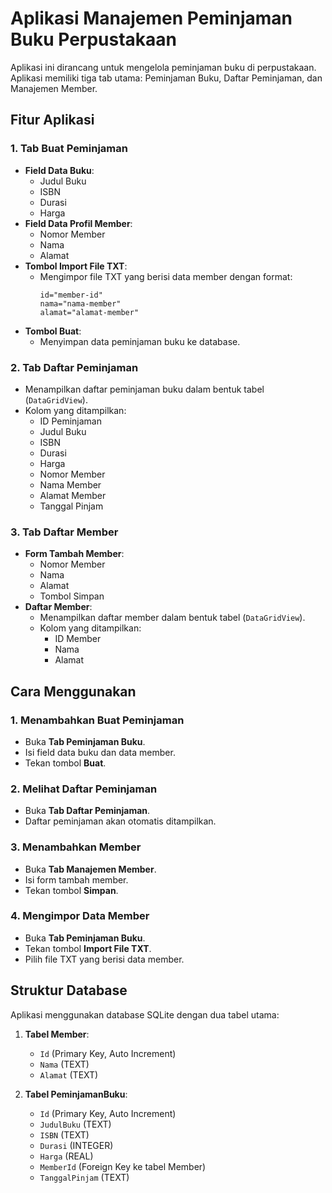 ﻿# Aplikasi Manajemen Peminjaman Buku Perpustakaan

Aplikasi ini dirancang untuk mengelola peminjaman buku di perpustakaan. Aplikasi memiliki tiga tab utama: Peminjaman Buku, Daftar Peminjaman, dan Manajemen Member.

## Fitur Aplikasi

### 1. Tab Buat Peminjaman
- **Field Data Buku**:
  - Judul Buku
  - ISBN
  - Durasi
  - Harga
- **Field Data Profil Member**:
  - Nomor Member
  - Nama
  - Alamat
- **Tombol Import File TXT**:
  - Mengimpor file TXT yang berisi data member dengan format: 
    ```
    id="member-id"
    nama="nama-member"
    alamat="alamat-member"
    ```
- **Tombol Buat**:
  - Menyimpan data peminjaman buku ke database.

### 2. Tab Daftar Peminjaman
- Menampilkan daftar peminjaman buku dalam bentuk tabel (`DataGridView`).
- Kolom yang ditampilkan:
  - ID Peminjaman
  - Judul Buku
  - ISBN
  - Durasi
  - Harga
  - Nomor Member
  - Nama Member
  - Alamat Member
  - Tanggal Pinjam

### 3. Tab Daftar Member
- **Form Tambah Member**:
  - Nomor Member
  - Nama
  - Alamat
  - Tombol Simpan
- **Daftar Member**:
  - Menampilkan daftar member dalam bentuk tabel (`DataGridView`).
  - Kolom yang ditampilkan:
    - ID Member
    - Nama
    - Alamat

## Cara Menggunakan

### 1. Menambahkan Buat Peminjaman
- Buka **Tab Peminjaman Buku**.
- Isi field data buku dan data member.
- Tekan tombol **Buat**.

### 2. Melihat Daftar Peminjaman
- Buka **Tab Daftar Peminjaman**.
- Daftar peminjaman akan otomatis ditampilkan.

### 3. Menambahkan Member
- Buka **Tab Manajemen Member**.
- Isi form tambah member.
- Tekan tombol **Simpan**.

### 4. Mengimpor Data Member
- Buka **Tab Peminjaman Buku**.
- Tekan tombol **Import File TXT**.
- Pilih file TXT yang berisi data member.

## Struktur Database

Aplikasi menggunakan database SQLite dengan dua tabel utama:

1. **Tabel Member**:
   - `Id` (Primary Key, Auto Increment)
   - `Nama` (TEXT)
   - `Alamat` (TEXT)

2. **Tabel PeminjamanBuku**:
   - `Id` (Primary Key, Auto Increment)
   - `JudulBuku` (TEXT)
   - `ISBN` (TEXT)
   - `Durasi` (INTEGER)
   - `Harga` (REAL)
   - `MemberId` (Foreign Key ke tabel Member)
   - `TanggalPinjam` (TEXT)
